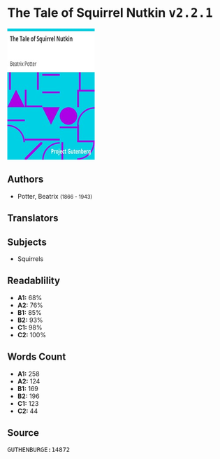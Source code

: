 # The Tale of Squirrel Nutkin <kbd>v2.2.1</kbd>

![](./cover.medium.jpg "")

## Authors


 - Potter, Beatrix <small>(1866 - 1943)</small>

## Translators



## Subjects


 - Squirrels

## Readablility


 - **A1:** 68%
 - **A2:** 76%
 - **B1:** 85%
 - **B2:** 93%
 - **C1:** 98%
 - **C2:** 100%

## Words Count


 - **A1:** 258
 - **A2:** 124
 - **B1:** 169
 - **B2:** 196
 - **C1:** 123
 - **C2:** 44

## Source


<kbd>GUTHENBURGE:14872</kbd>
